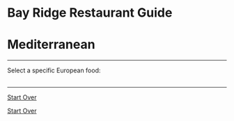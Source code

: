 # Bay Ridge Restaurant Guide
# Mediterranean

---
Select a specific European food:
## 



---
[Start Over](../home.md)

















































































[Start Over](../home.md)
